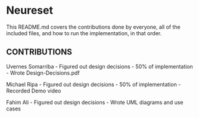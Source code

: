 # Neureset

This README.md covers the contributions done by everyone, all of the included 
files, and how to run the implementation, in that order.

CONTRIBUTIONS
--------------
Uvernes Somarriba - Figured out design decisions
                  - 50% of implementation
                  - Wrote Design-Decisions.pdf

Michael Ripa - Figured out design decisions
             - 50% of implementation
             - Recorded Demo video

Fahim Ali - Figured out design decisions
          - Wrote UML diagrams and use cases

